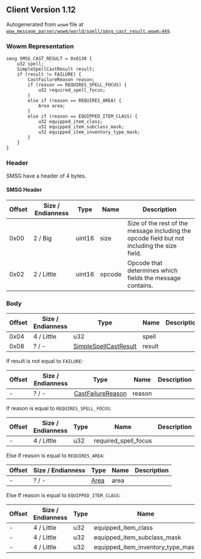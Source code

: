 ## Client Version 1.12

Autogenerated from `wowm` file at [`wow_message_parser/wowm/world/spell/smsg_cast_result.wowm:449`](https://github.com/gtker/wow_messages/tree/main/wow_message_parser/wowm/world/spell/smsg_cast_result.wowm#L449).

### Wowm Representation
```rust,ignore
smsg SMSG_CAST_RESULT = 0x0130 {
    u32 spell;
    SimpleSpellCastResult result;
    if (result != FAILURE) {
        CastFailureReason reason;
        if (reason == REQUIRES_SPELL_FOCUS) {
            u32 required_spell_focus;
        }
        else if (reason == REQUIRES_AREA) {
            Area area;
        }
        else if (reason == EQUIPPED_ITEM_CLASS) {
            u32 equipped_item_class;
            u32 equipped_item_subclass_mask;
            u32 equipped_item_inventory_type_mask;
        }
    }
}
```
### Header
SMSG have a header of 4 bytes.

#### SMSG Header
| Offset | Size / Endianness | Type   | Name   | Description |
| ------ | ----------------- | ------ | ------ | ----------- |
| 0x00   | 2 / Big           | uint16 | size   | Size of the rest of the message including the opcode field but not including the size field.|
| 0x02   | 2 / Little        | uint16 | opcode | Opcode that determines which fields the message contains.|
### Body
| Offset | Size / Endianness | Type | Name | Description |
| ------ | ----------------- | ---- | ---- | ----------- |
| 0x04 | 4 / Little | u32 | spell |  |
| 0x08 | ? / - | [SimpleSpellCastResult](simplespellcastresult.md) | result |  |

If result is not equal to `FAILURE`:

| Offset | Size / Endianness | Type | Name | Description |
| ------ | ----------------- | ---- | ---- | ----------- |
| - | ? / - | [CastFailureReason](castfailurereason.md) | reason |  |

If reason is equal to `REQUIRES_SPELL_FOCUS`:

| Offset | Size / Endianness | Type | Name | Description |
| ------ | ----------------- | ---- | ---- | ----------- |
| - | 4 / Little | u32 | required_spell_focus |  |

Else If reason is equal to `REQUIRES_AREA`:

| Offset | Size / Endianness | Type | Name | Description |
| ------ | ----------------- | ---- | ---- | ----------- |
| - | ? / - | [Area](area.md) | area |  |

Else If reason is equal to `EQUIPPED_ITEM_CLASS`:

| Offset | Size / Endianness | Type | Name | Description |
| ------ | ----------------- | ---- | ---- | ----------- |
| - | 4 / Little | u32 | equipped_item_class |  |
| - | 4 / Little | u32 | equipped_item_subclass_mask |  |
| - | 4 / Little | u32 | equipped_item_inventory_type_mask |  |
